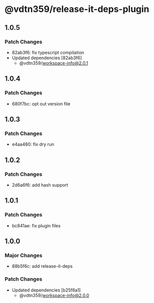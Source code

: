 # @vdtn359/release-it-deps-plugin

## 1.0.5

### Patch Changes

-   82ab3f6: fix typescript compilation
-   Updated dependencies [82ab3f6]
    -   @vdtn359/workspace-info@2.0.1

## 1.0.4

### Patch Changes

-   680f7bc: opt out version file

## 1.0.3

### Patch Changes

-   e4aa480: fix dry run

## 1.0.2

### Patch Changes

-   2d6a6f6: add hash support

## 1.0.1

### Patch Changes

-   bc841ae: fix plugin files

## 1.0.0

### Major Changes

-   88b5f6c: add release-it-deps

### Patch Changes

-   Updated dependencies [b25f6a1]
    -   @vdtn359/workspace-info@2.0.0
